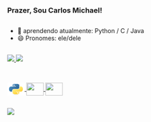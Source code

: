 ### Prazer, Sou Carlos Michael!

##

- 🌱 aprendendo atualmente: Python / C / Java
- 😄 Pronomes: ele/dele

##

<div align="left">
  <a href="https://github.com/Seinenk">
  <img height="180em" src="https://github-readme-stats.vercel.app/api?username=Seinenk&show_icons=true&theme=dark&include_all_commits=true&count_private=true"/>
  <img height="180em" src="https://github-readme-stats.vercel.app/api/top-langs/?username=Seinenk&layout=compact&langs_count=7&theme=dark"/>
</div>

##
<div style="display: inline_block"><br>
  <img align="center" height="30" width="40" src="https://raw.githubusercontent.com/devicons/devicon/master/icons/python/python-original.svg">
  <img align="center" height="30" width="40" src="https://cdn.jsdelivr.net/gh/devicons/devicon/icons/c/c-original.svg" />
  <img align="center" height="30" width="40" src="https://cdn.jsdelivr.net/gh/devicons/devicon/icons/java/java-original.svg" />
</div>

##

<div>
<a href = "mailto:carlosmaykesilva@gmail.com"><img src="https://img.shields.io/badge/-Gmail-%23333?style=for-the-badge&logo=gmail&logoColor=white" target="_blank"></a>
</div>

